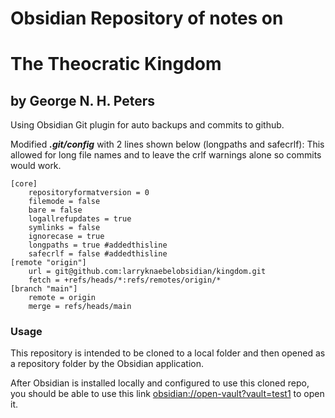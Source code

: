 # Obsidian Repository of notes on
# The Theocratic Kingdom
## by George N. H. Peters


Using Obsidian Git plugin for auto backups and commits to github.

Modified ***.git/config*** with 2 lines shown below (longpaths and safecrlf):
This allowed for long file names and to leave the crlf warnings alone so commits would work.

```
[core]
	repositoryformatversion = 0
	filemode = false
	bare = false
	logallrefupdates = true
	symlinks = false
	ignorecase = true
	longpaths = true #addedthisline
	safecrlf = false #addedthisline
[remote "origin"]
	url = git@github.com:larryknaebelobsidian/kingdom.git
	fetch = +refs/heads/*:refs/remotes/origin/*
[branch "main"]
	remote = origin
	merge = refs/heads/main
```

### Usage
This repository is intended to be cloned to a local folder and then opened as a repository folder by the Obsidian application.

After Obsidian is installed locally and configured to use this cloned repo, you should be able to use this link [obsidian://open-vault?vault=test1](obsidian://open-vault?vault=test1) to open it.